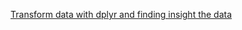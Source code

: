 [Transform data with dplyr and finding insight the data
](https://github.com/sit-2021-int214/001-Spotify-Top/blob/main/assignment/HW04_63130500062/Transform%20data%20with%20dplyr%20and%20finding%20insight%20the%20data.md)
